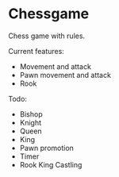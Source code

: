 # Chessgame

Chess game with rules. 

Current features:
- Movement and attack
- Pawn movement and attack
- Rook

Todo:
- Bishop
- Knight
- Queen 
- King
- Pawn promotion
- Timer
- Rook King Castling